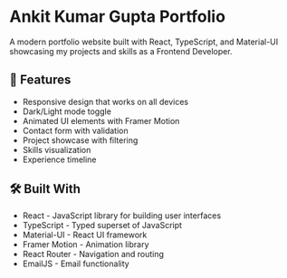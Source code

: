 # Ankit Kumar Gupta Portfolio

A modern portfolio website built with React, TypeScript, and Material-UI showcasing my projects and skills as a Frontend Developer.

## 🚀 Features

- Responsive design that works on all devices
- Dark/Light mode toggle
- Animated UI elements with Framer Motion
- Contact form with validation
- Project showcase with filtering
- Skills visualization
- Experience timeline

## 🛠️ Built With

- React - JavaScript library for building user interfaces
- TypeScript - Typed superset of JavaScript
- Material-UI - React UI framework
- Framer Motion - Animation library
- React Router - Navigation and routing
- EmailJS - Email functionality
